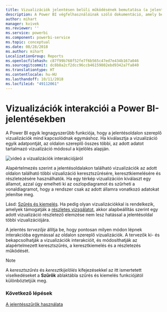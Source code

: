 ```yaml
---
title: Vizualizációk jelentésen belüli működésének bemutatása (a jelentések felhasználói számára)
description: A Power BI végfelhasználóinak szóló dokumentáció, amely bemutatja, hogyan működnek a vizualizációk egy jelentésoldalon.
author: mihart
manager: kvivek
ms.reviewer: ''
ms.service: powerbi
ms.component: powerbi-service
ms.topic: conceptual
ms.date: 08/28/2018
ms.author: mihart
LocalizationGroup: Reports
ms.openlocfilehash: c87f99b768f52fe7f6b565c47ed7e434b167a046
ms.sourcegitcommit: dc8b8a2cf2dcc96ccb46159802ebd9342a7fa840
ms.translationtype: HT
ms.contentlocale: hu-HU
ms.lasthandoff: 10/11/2018
ms.locfileid: "49112061"
---
```

# <a name="visualization-interactions-in-a-power-bi-report"></a>Vizualizációk interakciói a Power BI-jelentésekben
A Power BI egyik legnagyszerűbb funkciója, hogy a jelentésoldalon szereplő vizualizációk mind kapcsolódnak egymáshoz. Ha kiválasztja a vizualizáció egyik adatpontját, az oldalon szereplő összes többi, az adott adatot tartalmazó vizualizáció módosul a kijelölés alapján. 

![videó a vizualizációk interakciójáról](media/end-user-interactions/interactions.gif)

Alapértelmezés szerint a jelentésoldalakon található vizualizációk az adott oldalon található többi vizualizáció keresztszűrésére, keresztkiemelésére és részletezésére használhatók. Ha egy térkép vizualizáción kiválaszt egy államot, azzal úgy emelheti ki az oszlopdiagramot és szűrheti a vonaldiagramot, hogy a rendszer csak az adott államra vonatkozó adatokat jelenítse meg.

Lásd: [Szűrés és kiemelés](../power-bi-reports-filters-and-highlighting.md). Ha pedig olyan vizualizációkkal is rendelkezik, amelyek támogatják a [részletes vizsgálatot](../power-bi-visualization-drill-down.md), akkor alapbeállítás szerint egy adott vizualizáció részletező elemzése nem lesz hatással a jelentésoldal többi vizualizációjára. 

A jelentés *tervezője* állítja be, hogy pontosan milyen módon lépnek interakcióba egymással az oldalon szereplő vizualizációk. A tervezők ki- és bekapcsolhatják a vizualizációk interakcióit, és módosíthatják az alapértelmezett keresztszűrés, a keresztkiemelés és a részletezés működését.
  
> [!NOTE]
> A *keresztszűrés* és *keresztkijelölés* kifejezésekkel az itt ismertetett viselkedéseket a **Szűrők** ablaktábla szűrés és kiemelés funkciójától különböztetjük meg.  

### <a name="next-steps"></a>Következő lépések
[A jelentésszűrők használata](../power-bi-how-to-report-filter.md)

